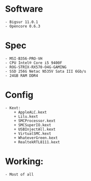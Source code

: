 # Software 
    - Bigsur 11.0.1
    - Opencore 0.6.3
# Spec
    - MSI-B356-PRO-VH
    - CPU Intel® Core i5 9400F
    - ROG-STRIX-RX570-O4G-GAMING
    - SSD 256G Netac N535V Sata III 6Gb/s
    - 24GB RAM DDR4
# Config
    - Kext:
        + AppleALC.kext
        + Lilu.kext
        + SMCProcessor.kext
        + SMCSuperIO.kext
        + USBInjectAll.kext
        + VirtualSMC.kext
        + WhateverGreen.kext
        + RealtekRTL8111.kext
# Working:
    - Most of all 
